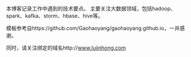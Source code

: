 本博客记录工作中遇到的技术要点。
主要关注大数据领域，包括hadoop、spark、kafka、storm、hbase、hive等。

模板参考自https://github.com/Gaohaoyang/gaohaoyang.github.io，一并感谢。

同时，请关注绑定的域名http://www.lujinhong.com

